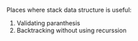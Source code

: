 Places where stack data structure is useful:
  1. Validating paranthesis
  2. Backtracking without using recurssion
